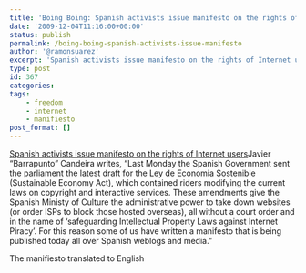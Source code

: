 ```yaml
---
title: 'Boing Boing: Spanish activists issue manifesto on the rights of Internet users'
date: '2009-12-04T11:16:00+00:00'
status: publish
permalink: /boing-boing-spanish-activists-issue-manifesto
author: '@ramonsuarez'
excerpt: 'Spanish activists issue manifesto on the rights of Internet users Javier "Barrapunto" Candeira writes, "Last Monday the Spanish Government sent the parliament the latest draft for the Ley de Economia Sostenible (Sustainable Economy Act), which con...'
type: post
id: 367
categories:
tags:
    - freedom
    - internet
    - manifiesto
post_format: []
---
```

[Spanish activists issue manifesto on the rights of Internet users](http://ow.ly/It4B)</div>Javier “Barrapunto” Candeira writes, “Last Monday the Spanish Government sent the parliament the latest draft for the Ley de Economia Sostenible (Sustainable Economy Act), which contained riders modifying the current laws on copyright and interactive services. These amendments give the Spanish Ministy of Culture the administrative power to take down websites (or order ISPs to block those hosted overseas), all without a court order and in the name of ‘safeguarding Intellectual Property Laws against Internet Piracy’. For this reason some of us have written a manifesto that is being published today all over Spanish weblogs and media.”

The manifiesto translated to English

</div>